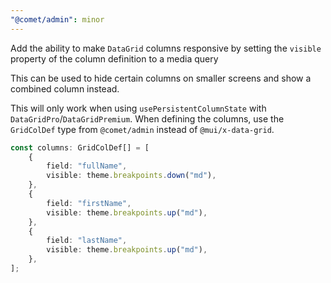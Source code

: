 ```yaml
---
"@comet/admin": minor
---
```


Add the ability to make `DataGrid` columns responsive by setting the `visible` property of the column definition to a media query

This can be used to hide certain columns on smaller screens and show a combined column instead.

This will only work when using `usePersistentColumnState` with `DataGridPro`/`DataGridPremium`.
When defining the columns, use the `GridColDef` type from `@comet/admin` instead of `@mui/x-data-grid`.

```ts
const columns: GridColDef[] = [
    {
        field: "fullName",
        visible: theme.breakpoints.down("md"),
    },
    {
        field: "firstName",
        visible: theme.breakpoints.up("md"),
    },
    {
        field: "lastName",
        visible: theme.breakpoints.up("md"),
    },
];
```
